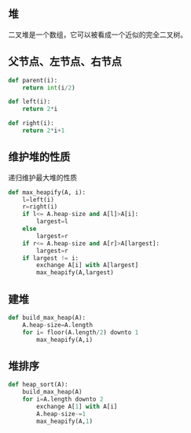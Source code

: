 ## 堆
二叉堆是一个数组，它可以被看成一个近似的完全二叉树。

## 父节点、左节点、右节点

``` python
def parent(i):
    return int(i/2)

def left(i):
    return 2*i

def right(i):
    return 2*i+1
```

## 维护堆的性质

递归维护最大堆的性质

``` python
def max_heapify(A, i):
    l=left(i)
    r=right(i)
    if l<= A.heap-size and A[l]>A[i]:
        largest=l
    else
        largest=r
    if r<= A.heap-size and A[r]>A[largest]:
        largest=r
    if largest != i:
        exchange A[i] with A[largest]
        max_heapify(A,largest)
```

## 建堆

``` python
def build_max_heap(A):
    A.heap-size=A.length
    for i= floor(A.length/2) downto 1
        max_heapify(A,i)
```

## 堆排序

``` python
def heap_sort(A):
    build_max_heap(A)
    for i=A.length downto 2
        exchange A[1] with A[i]
        A.heap-size-=1
        max_heapify(A,1)
```